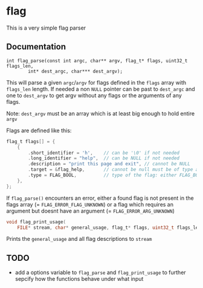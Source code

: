 # flag
This is a very simple flag parser

## Documentation

```
int flag_parse(const int argc, char** argv, flag_t* flags, uint32_t flags_len,
        int* dest_argc, char*** dest_argv);

```

This will parse a given `argc`/`argv` for flags defined in the `flags` array
with `flags_len` length. If needed a non `NULL` pointer can be past to
`dest_argc` and one to `dest_argv` to get argv without any flags or the arguments of
any flags.

Note: `dest_argv` must be an array which is at least big enough to hold entire
`argv`

Flags are defined like this:

```c
flag_t flags[] = {
    {
        .short_identifier = 'h',    // can be '\0' if not needed
        .long_identifier = "help",  // can be NULL if not needed
        .description = "print this page and exit", // cannot be NULL
        .target = &flag_help,       // cannot be null must be of type according to .type
        .type = FLAG_BOOL,          // type of the flag: either FLAG_BOOL or FLAG_STR
    },
};
```

If `flag_parse()`  encounters an error, either a found flag is not present in
the flags array (= `FLAG_ERROR_FLAG_UNKNOWN`) or a flag which requires an
argument but doesnt have an argument (= `FLAG_ERROR_ARG_UNKNOWN`)

```c
void flag_print_usage(
    FILE* stream, char* general_usage, flag_t* flags, uint32_t flags_len);
```

Prints the `general_usage` and all flag descriptions to `stream`

## TODO
- add a options variable to `flag_parse` and `flag_print_usage` to further
  sepcify how the functions behave under what input
